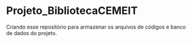 # Projeto_BibliotecaCEMEIT
Criando esse repositório para armazenar os arquivos de códigos e banco de dados do projeto.

